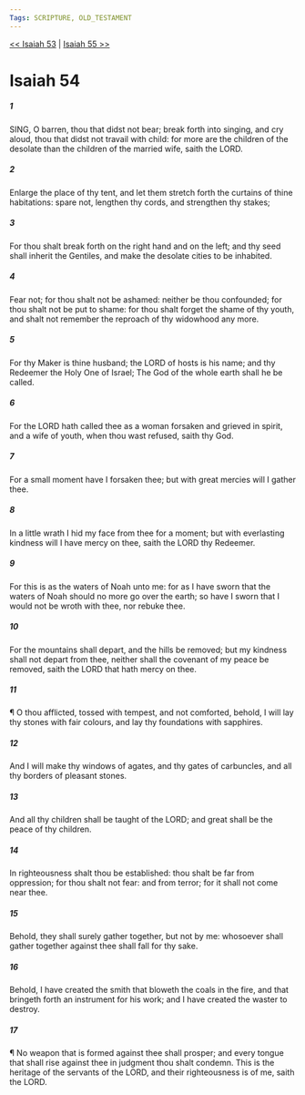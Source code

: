 ```yaml
---
Tags: SCRIPTURE, OLD_TESTAMENT
---
```


[<< Isaiah 53](OLD_TESTAMENT/23_Isaiah/Isaiah_53.md) | [Isaiah 55 >>](OLD_TESTAMENT/23_Isaiah/Isaiah_55.md)

# Isaiah 54

##### 1

SING, O barren, thou that didst not bear; break forth into singing, and cry aloud, thou that didst not travail with child: for more are the children of the desolate than the children of the married wife, saith the LORD.

##### 2

Enlarge the place of thy tent, and let them stretch forth the curtains of thine habitations: spare not, lengthen thy cords, and strengthen thy stakes;

##### 3

For thou shalt break forth on the right hand and on the left; and thy seed shall inherit the Gentiles, and make the desolate cities to be inhabited.

##### 4

Fear not; for thou shalt not be ashamed: neither be thou confounded; for thou shalt not be put to shame: for thou shalt forget the shame of thy youth, and shalt not remember the reproach of thy widowhood any more.

##### 5

For thy Maker is thine husband; the LORD of hosts is his name; and thy Redeemer the Holy One of Israel; The God of the whole earth shall he be called.

##### 6

For the LORD hath called thee as a woman forsaken and grieved in spirit, and a wife of youth, when thou wast refused, saith thy God.

##### 7

For a small moment have I forsaken thee; but with great mercies will I gather thee.

##### 8

In a little wrath I hid my face from thee for a moment; but with everlasting kindness will I have mercy on thee, saith the LORD thy Redeemer.

##### 9

For this is as the waters of Noah unto me: for as I have sworn that the waters of Noah should no more go over the earth; so have I sworn that I would not be wroth with thee, nor rebuke thee.

##### 10

For the mountains shall depart, and the hills be removed; but my kindness shall not depart from thee, neither shall the covenant of my peace be removed, saith the LORD that hath mercy on thee.

##### 11

¶ O thou afflicted, tossed with tempest, and not comforted, behold, I will lay thy stones with fair colours, and lay thy foundations with sapphires.

##### 12

And I will make thy windows of agates, and thy gates of carbuncles, and all thy borders of pleasant stones.

##### 13

And all thy children shall be taught of the LORD; and great shall be the peace of thy children.

##### 14

In righteousness shalt thou be established: thou shalt be far from oppression; for thou shalt not fear: and from terror; for it shall not come near thee.

##### 15

Behold, they shall surely gather together, but not by me: whosoever shall gather together against thee shall fall for thy sake.

##### 16

Behold, I have created the smith that bloweth the coals in the fire, and that bringeth forth an instrument for his work; and I have created the waster to destroy.

##### 17

¶ No weapon that is formed against thee shall prosper; and every tongue that shall rise against thee in judgment thou shalt condemn. This is the heritage of the servants of the LORD, and their righteousness is of me, saith the LORD.
